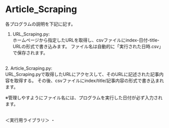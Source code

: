 # Article_Scraping
各プログラムの説明を下記に記す。
<br>
1. URL_Scraping.py:<br>
ホームページから指定したURLを取得し、csvファイルにindex-日付-title-URLの形式で書き込みます。
ファイル名は自動的に「実行された日時.csv」で保存されます。
<br>
2. Article_Scraping.py:<br>
URL_Scraping.pyで取得したURLにアクセスして、そのURLに記述された記事内容を取得する。
その後、csvファイルにindex/title/記事内容の形式で書き込まれます。

※管理しやすようにファイル名には、プログラムを実行した日付が必ず入力されます。

<br>
＜実行用ライブラリ＞
・

